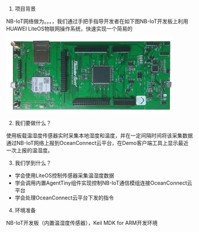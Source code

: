 1. 项目背景
	
NB-IoT网络做为。。。，我们通过手把手指导开发者在如下图NB-IoT开发板上利用HUAWEI LiteOS物联网操作系统，快速实现一个简易的

![](image/nbiot-board.jpg)

2. 我们要做什么？

使用板载温湿度传感器实时采集本地湿度和温度，并在一定间隔时间将该采集数据通过NB-IoT网络上报到OceanConnect云平台，在Demo客户端工具上显示最近一次上报的温湿度。

3. 我们学到什么？

- 学会使用LiteOS控制传感器采集温湿度数据
- 学会调用内置AgentTiny组件实现控制NB-IoT通信模组连接OceanConnect云平台
- 学会处理OceanConnect云平台下发的指令

4. 环境准备

NB-IoT开发板（内置温湿度传感器），Keil MDK for ARM开发环境